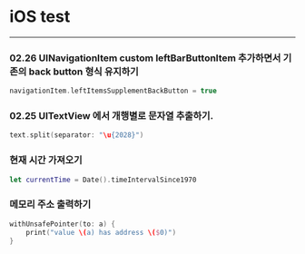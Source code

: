 # iOS test

---

### 02.26 UINavigationItem custom leftBarButtonItem 추가하면서 기존의 back button 형식 유지하기

```swift
navigationItem.leftItemsSupplementBackButton = true
```



### 02.25 UITextView 에서 개행별로 문자열 추출하기.

```swift
text.split(separator: "\u{2028}")
```



### 현재 시간 가져오기

```swift
let currentTime = Date().timeIntervalSince1970
```



### 메모리 주소 출력하기

```swift
withUnsafePointer(to: a) {
    print("value \(a) has address \($0)")
}
```


